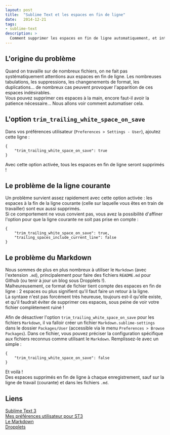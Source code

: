 ```yaml
---
layout: post
title:  "Sublime Text et les espaces en fin de ligne"
date:   2014-12-21
tags: 
- sublime-text
description: >
  Comment supprimer les espaces en fin de ligne automatiquement, et intelligemment ?
---
```


## L'origine du problème

Quand on travaille sur de nombreux fichiers, on ne fait pas systématiquement attentions aux espaces en fin de ligne. Les nombreuses tabulations, les suppressions, les changenements de format, les duplications... de nombreux cas peuvent provoquer l'apparition de ces espaces indésirables.    
Vous pouvez supprimer ces espaces à la main, encore faut-il avoir la patience nécessaire... Nous allons voir comment automatiser cela.

## L'option `trim_trailing_white_space_on_save`

Dans vos préférences utilisateur (`Preferences > Settings - User`), ajoutez cette ligne :

	{
		"trim_trailing_white_space_on_save": true
	}

Avec cette option activée, tous les espaces en fin de ligne seront supprimés !

## Le problème de la ligne courante

Un problème survient assez rapidement avec cette option activée : les espaces à la fin de la ligne courante (celle sur laquelle vous êtes en train de travailler) sont eux aussi supprimés.    
Si ce comportement ne vous convient pas, vous avez la possibilité d'affiner l'option pour que la ligne courante ne soit pas prise en compte :

	{
		"trim_trailing_white_space_on_save": true,
		"trailing_spaces_include_current_line": false
	}

## Le problème du Markdown

Nous sommes de plus en plus nombreux à utiliser le `Markdown` (avec l'extension `.md`), principalement pour faire des fichiers `README.md` pour Github (ou tenir à jour un blog sous Dropplets !).    
Malheureusement, ce format de fichier tient compte des espaces en fin de ligne : 2 espaces ou plus signifient qu'il faut faire un retour à la ligne.    
La syntaxe n'est pas forcément très heureuse, toujours est-il qu'elle existe, et qu'il faudrait éviter de supprimer ces espaces, sous peine de voir votre fichier complètement ruiné !

Afin de désactiver l'option `trim_trailing_white_space_on_save` pour les fichiers `Markdown`, il va falloir créer un fichier `Markdown.sublime-settings` dans le dossier `Packages/User` (accessible via le menu `Preferences > Browse Packages`). Dans ce fichier, vous pouvez préciser la configuration spécifique aux fichiers reconnus comme utilisant le `Markdown`. Remplissez-le avec un simple :

	{
		"trim_trailing_white_space_on_save": false
	}

Et voilà !    
Des espaces supprimés en fin de ligne à chaque enregistrement, sauf sur la ligne de travail (courante) et dans les fichiers `.md`.

## Liens
[Sublime Text 3](http://www.sublimetext.com/3)    
[Mes préférences utilisateur pour ST3](https://gist.github.com/zessx/8235212)    
[Le Markdown](http://fr.wikipedia.org/wiki/Markdown)    
[Dropplets](http://dropplets.com/)    